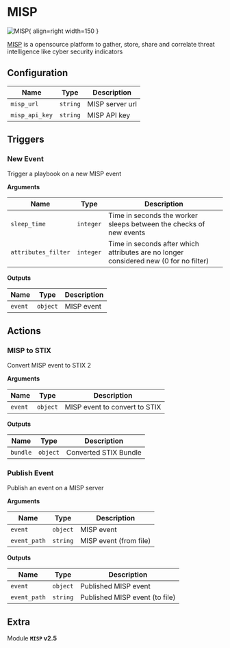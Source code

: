 # MISP

![MISP](/assets/playbooks/library/misp.png){ align=right width=150 }

[MISP](https://www.misp-project.org/) is a opensource platform to gather, store, share and correlate threat intelligence like cyber security indicators

## Configuration

| Name      |  Type   |  Description  |
| --------- | ------- | --------------------------- |
| `misp_url` | `string` | MISP server url |
| `misp_api_key` | `string` | MISP API key |

## Triggers

### New Event

Trigger a playbook on a new MISP event

**Arguments**

| Name      |  Type   |  Description  |
| --------- | ------- | --------------------------- |
| `sleep_time` | `integer` | Time in seconds the worker sleeps between the checks of new events |
| `attributes_filter` | `integer` | Time in seconds after which attributes are no longer considered new (0 for no filter) |


**Outputs**

| Name      |  Type   |  Description  |
| --------- | ------- | --------------------------- |
| `event` | `object` | MISP event |

## Actions

### MISP to STIX

Convert MISP event to STIX 2

**Arguments**

| Name      |  Type   |  Description  |
| --------- | ------- | --------------------------- |
| `event` | `object` | MISP event to convert to STIX |


**Outputs**

| Name      |  Type   |  Description  |
| --------- | ------- | --------------------------- |
| `bundle` | `object` | Converted STIX Bundle |

### Publish Event

Publish an event on a MISP server

**Arguments**

| Name      |  Type   |  Description  |
| --------- | ------- | --------------------------- |
| `event` | `object` | MISP event |
| `event_path` | `string` | MISP event (from file) |


**Outputs**

| Name      |  Type   |  Description  |
| --------- | ------- | --------------------------- |
| `event` | `object` | Published MISP event |
| `event_path` | `string` | Published MISP event (to file) |


## Extra

Module **`MISP` v2.5**